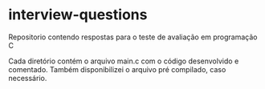 # interview-questions
Repositorio contendo respostas para o teste de avaliação em programação C

Cada diretório contém o arquivo main.c com o código desenvolvido e comentado.
Também disponibilizei o arquivo pré compilado, caso necessário.
